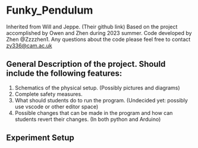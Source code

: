 # Funky_Pendulum
Inherited from Will and Jeppe. (Their github link)
Based on the project accomplished by Owen and Zhen during 2023 summer. Code developed by Zhen @Zzzzhen1. 
Any questions about the code please feel free to contact zy336@cam.ac.uk

## General Description of the project. Should include the following features:

1. Schematics of the physical setup. (Possibly pictures and diagrams)
2. Complete safety measures.
3. What should students do to run the program. (Undecided yet: possibly use vscode or other editor space)
4. Possible changes that can be made in the program and how can students revert their changes. (In both python and Arduino)

## Experiment Setup
